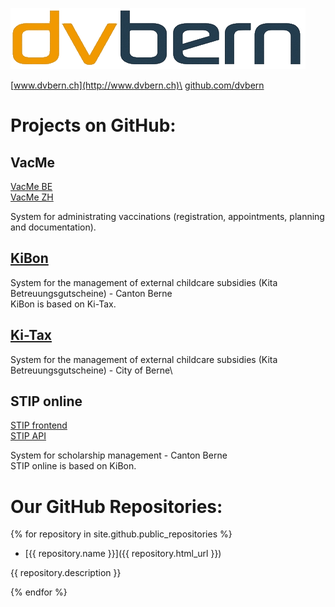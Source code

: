 ![](dvbern.png?raw=true)

[www.dvbern.ch](http://www.dvbern.ch)\
[github.com/dvbern](http://github.com/dvbern)


# Projects on GitHub:
  ## VacMe
[VacMe BE](https://github.com/dvbern/vacme-be-oss)\
[VacMe ZH](https://github.com/dvbern/vacme-zh-oss)

System for administrating vaccinations (registration, appointments, planning and documentation).
    
## [KiBon](https://github.com/dvbern/kiBon)
   
System for the management of external childcare subsidies (Kita Betreuungsgutscheine) - Canton Berne\
KiBon is based on Ki-Tax.
   
## [Ki-Tax](https://github.com/StadtBern/Ki-Tax)
  
System for the management of external childcare subsidies (Kita Betreuungsgutscheine) - City of Berne\
   
## STIP online
   
[STIP frontend](https://github.com/dvbern/stip-frontend)\
[STIP API](https://github.com/dvbern/stip-api)
   
System for scholarship management - Canton Berne\
STIP online is based on KiBon.
   
# Our GitHub Repositories:

{% for repository in site.github.public_repositories %}

  * [{{ repository.name }}]({{ repository.html_url }})
  
   {{ repository.description }}

{% endfor %}
